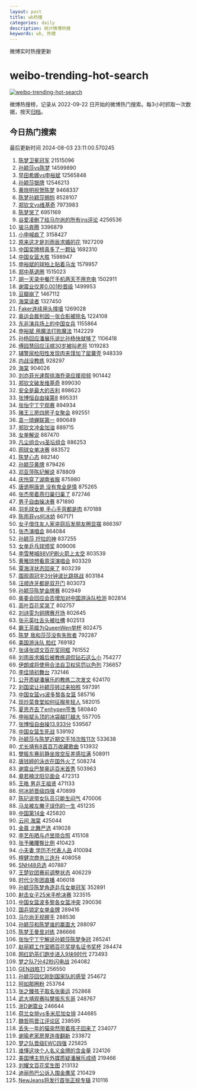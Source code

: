 ```yaml
---
layout: post
title: wb热搜
categories: daily
description: 统计微博热搜
keywords: wb, 热搜
---
```


微博实时热搜更新

# weibo-trending-hot-search

[![weibo-trending-hot-search](https://github.com/ameizi/weibo-trending-hot-search/actions/workflows/ci.yml/badge.svg)](https://github.com/ameizi/weibo-trending-hot-search/actions/workflows/ci.yml)

微博热搜榜，记录从 2022-09-22 日开始的微博热门搜索。每3小时抓取一次数据，按天[归档](./archives)。

## 今日热门搜索

<!-- BEGIN --> 
最后更新时间 2024-08-03 23:11:00.570245 
1. [陈梦卫冕冠军](https://s.weibo.com/weibo?q=%23%E9%99%88%E6%A2%A6%E5%8D%AB%E5%86%95%E5%86%A0%E5%86%9B%23&t=31&band_rank=1&Refer=top) 21515096
1. [孙颖莎vs陈梦](https://s.weibo.com/weibo?q=%23%E5%AD%99%E9%A2%96%E8%8E%8Evs%E9%99%88%E6%A2%A6%23&t=31&band_rank=16&Refer=top) 14599890
1. [早田希娜vs申裕斌](https://s.weibo.com/weibo?q=%23%E6%97%A9%E7%94%B0%E5%B8%8C%E5%A8%9Cvs%E7%94%B3%E8%A3%95%E6%96%8C%23&t=31&band_rank=1&Refer=top) 12565848
1. [孙颖莎银牌](https://s.weibo.com/weibo?q=%23%E5%AD%99%E9%A2%96%E8%8E%8E%E9%93%B6%E7%89%8C%23&t=31&band_rank=3&Refer=top) 12546213
1. [黄晓明祝贺陈梦](https://s.weibo.com/weibo?q=%E9%BB%84%E6%99%93%E6%98%8E%E7%A5%9D%E8%B4%BA%E9%99%88%E6%A2%A6&t=31&band_rank=4&Refer=top) 9468337
1. [陈梦孙颖莎拥抱](https://s.weibo.com/weibo?q=%E9%99%88%E6%A2%A6%E5%AD%99%E9%A2%96%E8%8E%8E%E6%8B%A5%E6%8A%B1&t=31&band_rank=5&Refer=top) 8528107
1. [郑钦文vs维基奇](https://s.weibo.com/weibo?q=%23%E9%83%91%E9%92%A6%E6%96%87vs%E7%BB%B4%E5%9F%BA%E5%A5%87%23&t=31&band_rank=6&Refer=top) 7973983
1. [陈梦哭了](https://s.weibo.com/weibo?q=%E9%99%88%E6%A2%A6%E5%93%AD%E4%BA%86&t=31&band_rank=7&Refer=top) 6951169
1. [谷爱凌删了给马尔尚的所有ins评论](https://s.weibo.com/weibo?q=%23%E8%B0%B7%E7%88%B1%E5%87%8C%E5%88%A0%E4%BA%86%E7%BB%99%E9%A9%AC%E5%B0%94%E5%B0%9A%E7%9A%84%E6%89%80%E6%9C%89ins%E8%AF%84%E8%AE%BA%23&t=31&band_rank=2&Refer=top) 4256536
1. [骏马奔腾](https://s.weibo.com/weibo?q=%23%E9%AA%8F%E9%A9%AC%E5%A5%94%E8%85%BE%23&t=31&band_rank=3&Refer=top) 3396879
1. [小申喊疯了](https://s.weibo.com/weibo?q=%E5%B0%8F%E7%94%B3%E5%96%8A%E7%96%AF%E4%BA%86&t=31&band_rank=4&Refer=top) 3158427
1. [原来这才是刘雨辰求婚的花](https://s.weibo.com/weibo?q=%23%E5%8E%9F%E6%9D%A5%E8%BF%99%E6%89%8D%E6%98%AF%E5%88%98%E9%9B%A8%E8%BE%B0%E6%B1%82%E5%A9%9A%E7%9A%84%E8%8A%B1%23&t=31&band_rank=1&Refer=top) 1927209
1. [中国奖牌榜真多了一颗钻](https://s.weibo.com/weibo?q=%23%E4%B8%AD%E5%9B%BD%E5%A5%96%E7%89%8C%E6%A6%9C%E7%9C%9F%E5%A4%9A%E4%BA%86%E4%B8%80%E9%A2%97%E9%92%BB%23&t=31&band_rank=2&Refer=top) 1692310
1. [中国女篮大胜](https://s.weibo.com/weibo?q=%E4%B8%AD%E5%9B%BD%E5%A5%B3%E7%AF%AE%E5%A4%A7%E8%83%9C&t=31&band_rank=5&Refer=top) 1598947
1. [申裕斌的球拍上贴着马龙](https://s.weibo.com/weibo?q=%23%E7%94%B3%E8%A3%95%E6%96%8C%E7%9A%84%E7%90%83%E6%8B%8D%E4%B8%8A%E8%B4%B4%E7%9D%80%E9%A9%AC%E9%BE%99%23&t=31&band_rank=6&Refer=top) 1579957
1. [郑中基退圈](https://s.weibo.com/weibo?q=%23%E9%83%91%E4%B8%AD%E5%9F%BA%E9%80%80%E5%9C%88%23&t=31&band_rank=7&Refer=top) 1515023
1. [胡一天录中餐厅手机两天不用充电](https://s.weibo.com/weibo?q=%E8%83%A1%E4%B8%80%E5%A4%A9%E5%BD%95%E4%B8%AD%E9%A4%90%E5%8E%85%E6%89%8B%E6%9C%BA%E4%B8%A4%E5%A4%A9%E4%B8%8D%E7%94%A8%E5%85%85%E7%94%B5&t=31&band_rank=8&Refer=top) 1502911
1. [谢震业仅差0.001秒晋级](https://s.weibo.com/weibo?q=%23%E8%B0%A2%E9%9C%87%E4%B8%9A%E4%BB%85%E5%B7%AE0.001%E7%A7%92%E6%99%8B%E7%BA%A7%23&t=31&band_rank=9&Refer=top) 1499953
1. [豆瓣崩了](https://s.weibo.com/weibo?q=%E8%B1%86%E7%93%A3%E5%B4%A9%E4%BA%86&t=31&band_rank=8&Refer=top) 1467112
1. [海棠读者](https://s.weibo.com/weibo?q=%E6%B5%B7%E6%A3%A0%E8%AF%BB%E8%80%85&t=31&band_rank=13&Refer=top) 1327450
1. [Faker连续用头撞墙](https://s.weibo.com/weibo?q=Faker%E8%BF%9E%E7%BB%AD%E7%94%A8%E5%A4%B4%E6%92%9E%E5%A2%99&t=31&band_rank=4&Refer=top) 1269028
1. [奥运会裁判因一张合影被除名](https://s.weibo.com/weibo?q=%23%E5%A5%A5%E8%BF%90%E4%BC%9A%E8%A3%81%E5%88%A4%E5%9B%A0%E4%B8%80%E5%BC%A0%E5%90%88%E5%BD%B1%E8%A2%AB%E9%99%A4%E5%90%8D%23&t=31&band_rank=5&Refer=top) 1224108
1. [东非演兵场上的中国女兵](https://s.weibo.com/weibo?q=%23%E4%B8%9C%E9%9D%9E%E6%BC%94%E5%85%B5%E5%9C%BA%E4%B8%8A%E7%9A%84%E4%B8%AD%E5%9B%BD%E5%A5%B3%E5%85%B5%23&t=31&band_rank=10&Refer=top) 1155864
1. [申裕斌 用魔法打败魔法](https://s.weibo.com/weibo?q=%E7%94%B3%E8%A3%95%E6%96%8C%20%E7%94%A8%E9%AD%94%E6%B3%95%E6%89%93%E8%B4%A5%E9%AD%94%E6%B3%95&t=31&band_rank=11&Refer=top) 1142229
1. [孙杨回应潘展乐说比孙杨快就够了](https://s.weibo.com/weibo?q=%23%E5%AD%99%E6%9D%A8%E5%9B%9E%E5%BA%94%E6%BD%98%E5%B1%95%E4%B9%90%E8%AF%B4%E6%AF%94%E5%AD%99%E6%9D%A8%E5%BF%AB%E5%B0%B1%E5%A4%9F%E4%BA%86%23&t=31&band_rank=12&Refer=top) 1106418
1. [傅园慧回应汪顺30岁被叫老将](https://s.weibo.com/weibo?q=%23%E5%82%85%E5%9B%AD%E6%85%A7%E5%9B%9E%E5%BA%94%E6%B1%AA%E9%A1%BA30%E5%B2%81%E8%A2%AB%E5%8F%AB%E8%80%81%E5%B0%86%23&t=31&band_rank=6&Refer=top) 1019283
1. [辅警尿检阳性发现肉夹馍加了罂粟壳](https://s.weibo.com/weibo?q=%23%E8%BE%85%E8%AD%A6%E5%B0%BF%E6%A3%80%E9%98%B3%E6%80%A7%E5%8F%91%E7%8E%B0%E8%82%89%E5%A4%B9%E9%A6%8D%E5%8A%A0%E4%BA%86%E7%BD%82%E7%B2%9F%E5%A3%B3%23&t=31&band_rank=10&Refer=top) 948339
1. [内战没教练](https://s.weibo.com/weibo?q=%E5%86%85%E6%88%98%E6%B2%A1%E6%95%99%E7%BB%83&t=31&band_rank=11&Refer=top) 928297
1. [海棠](https://s.weibo.com/weibo?q=%E6%B5%B7%E6%A3%A0&t=31&band_rank=14&Refer=top) 904026
1. [刘亦菲光速帮徐海乔录应援视频](https://s.weibo.com/weibo?q=%23%E5%88%98%E4%BA%A6%E8%8F%B2%E5%85%89%E9%80%9F%E5%B8%AE%E5%BE%90%E6%B5%B7%E4%B9%94%E5%BD%95%E5%BA%94%E6%8F%B4%E8%A7%86%E9%A2%91%23&t=31&band_rank=14&Refer=top) 901442
1. [郑钦文破发维基奇](https://s.weibo.com/weibo?q=%23%E9%83%91%E9%92%A6%E6%96%87%E7%A0%B4%E5%8F%91%E7%BB%B4%E5%9F%BA%E5%A5%87%23&t=31&band_rank=15&Refer=top) 899030
1. [安全是最大的吉利](https://s.weibo.com/weibo?q=%23%E5%AE%89%E5%85%A8%E6%98%AF%E6%9C%80%E5%A4%A7%E7%9A%84%E5%90%89%E5%88%A9%23&t=31&band_rank=16&Refer=top) 898623
1. [张博恒自由操第8](https://s.weibo.com/weibo?q=%23%E5%BC%A0%E5%8D%9A%E6%81%92%E8%87%AA%E7%94%B1%E6%93%8D%E7%AC%AC8%23&t=31&band_rank=17&Refer=top) 895331
1. [张怡宁丁宁观赛](https://s.weibo.com/weibo?q=%23%E5%BC%A0%E6%80%A1%E5%AE%81%E4%B8%81%E5%AE%81%E8%A7%82%E8%B5%9B%23&t=31&band_rank=18&Refer=top) 894934
1. [赌王三房四房子女聚会](https://s.weibo.com/weibo?q=%23%E8%B5%8C%E7%8E%8B%E4%B8%89%E6%88%BF%E5%9B%9B%E6%88%BF%E5%AD%90%E5%A5%B3%E8%81%9A%E4%BC%9A%23&t=31&band_rank=17&Refer=top) 892551
1. [袁一琦蝉联第一](https://s.weibo.com/weibo?q=%23%E8%A2%81%E4%B8%80%E7%90%A6%E8%9D%89%E8%81%94%E7%AC%AC%E4%B8%80%23&t=31&band_rank=20&Refer=top) 890649
1. [郑钦文冲金加油](https://s.weibo.com/weibo?q=%23%E9%83%91%E9%92%A6%E6%96%87%E5%86%B2%E9%87%91%E5%8A%A0%E6%B2%B9%23&t=31&band_rank=22&Refer=top) 889715
1. [女单解说](https://s.weibo.com/weibo?q=%E5%A5%B3%E5%8D%95%E8%A7%A3%E8%AF%B4&t=31&band_rank=22&Refer=top) 887470
1. [凡尘组合vs圣坛组合](https://s.weibo.com/weibo?q=%23%E5%87%A1%E5%B0%98%E7%BB%84%E5%90%88vs%E5%9C%A3%E5%9D%9B%E7%BB%84%E5%90%88%23&t=31&band_rank=23&Refer=top) 886253
1. [网球女单决赛](https://s.weibo.com/weibo?q=%E7%BD%91%E7%90%83%E5%A5%B3%E5%8D%95%E5%86%B3%E8%B5%9B&t=31&band_rank=33&Refer=top) 883572
1. [陈梦心态](https://s.weibo.com/weibo?q=%E9%99%88%E6%A2%A6%E5%BF%83%E6%80%81&t=31&band_rank=25&Refer=top) 882140
1. [孙颖莎黄牌](https://s.weibo.com/weibo?q=%E5%AD%99%E9%A2%96%E8%8E%8E%E9%BB%84%E7%89%8C&t=31&band_rank=26&Refer=top) 879426
1. [邓亚萍陈玘解说](https://s.weibo.com/weibo?q=%23%E9%82%93%E4%BA%9A%E8%90%8D%E9%99%88%E7%8E%98%E8%A7%A3%E8%AF%B4%23&t=31&band_rank=27&Refer=top) 878809
1. [庆怜穿了湖南省服](https://s.weibo.com/weibo?q=%23%E5%BA%86%E6%80%9C%E7%A9%BF%E4%BA%86%E6%B9%96%E5%8D%97%E7%9C%81%E6%9C%8D%23&t=31&band_rank=28&Refer=top) 875980
1. [唐诡啊唐诡 没有鬼全是情](https://s.weibo.com/weibo?q=%E5%94%90%E8%AF%A1%E5%95%8A%E5%94%90%E8%AF%A1%20%E6%B2%A1%E6%9C%89%E9%AC%BC%E5%85%A8%E6%98%AF%E6%83%85&t=31&band_rank=28&Refer=top) 875265
1. [张杰带着燕归巢归巢了](https://s.weibo.com/weibo?q=%23%E5%BC%A0%E6%9D%B0%E5%B8%A6%E7%9D%80%E7%87%95%E5%BD%92%E5%B7%A2%E5%BD%92%E5%B7%A2%E4%BA%86%23&t=31&band_rank=30&Refer=top) 872746
1. [男子自由操决赛](https://s.weibo.com/weibo?q=%23%E7%94%B7%E5%AD%90%E8%87%AA%E7%94%B1%E6%93%8D%E5%86%B3%E8%B5%9B%23&t=31&band_rank=31&Refer=top) 871890
1. [羽毛球女单 手心手背都是肉](https://s.weibo.com/weibo?q=%E7%BE%BD%E6%AF%9B%E7%90%83%E5%A5%B3%E5%8D%95%20%E6%89%8B%E5%BF%83%E6%89%8B%E8%83%8C%E9%83%BD%E6%98%AF%E8%82%89&t=31&band_rank=24&Refer=top) 870188
1. [陈雨菲vs何冰娇](https://s.weibo.com/weibo?q=%E9%99%88%E9%9B%A8%E8%8F%B2vs%E4%BD%95%E5%86%B0%E5%A8%87&t=31&band_rank=31&Refer=top) 867171
1. [女子借住友人家盗窃后发朋友圈显摆](https://s.weibo.com/weibo?q=%23%E5%A5%B3%E5%AD%90%E5%80%9F%E4%BD%8F%E5%8F%8B%E4%BA%BA%E5%AE%B6%E7%9B%97%E7%AA%83%E5%90%8E%E5%8F%91%E6%9C%8B%E5%8F%8B%E5%9C%88%E6%98%BE%E6%91%86%23&t=31&band_rank=34&Refer=top) 866397
1. [张杰演唱会](https://s.weibo.com/weibo?q=%E5%BC%A0%E6%9D%B0%E6%BC%94%E5%94%B1%E4%BC%9A&t=31&band_rank=35&Refer=top) 864084
1. [孙颖莎 拧拉的神](https://s.weibo.com/weibo?q=%E5%AD%99%E9%A2%96%E8%8E%8E%20%E6%8B%A7%E6%8B%89%E7%9A%84%E7%A5%9E&t=31&band_rank=37&Refer=top) 837255
1. [女单乒乓球颁奖](https://s.weibo.com/weibo?q=%E5%A5%B3%E5%8D%95%E4%B9%92%E4%B9%93%E7%90%83%E9%A2%81%E5%A5%96&t=31&band_rank=38&Refer=top) 809006
1. [李雪琴喊88VIP刷火箭上太空](https://s.weibo.com/weibo?q=%23%E6%9D%8E%E9%9B%AA%E7%90%B4%E5%96%8A88VIP%E5%88%B7%E7%81%AB%E7%AE%AD%E4%B8%8A%E5%A4%AA%E7%A9%BA%23&t=31&band_rank=15&Refer=top) 803539
1. [黄雅琼想看周深演唱会](https://s.weibo.com/weibo?q=%23%E9%BB%84%E9%9B%85%E7%90%BC%E6%83%B3%E7%9C%8B%E5%91%A8%E6%B7%B1%E6%BC%94%E5%94%B1%E4%BC%9A%23&t=31&band_rank=18&Refer=top) 803329
1. [覃海洋状态回来了](https://s.weibo.com/weibo?q=%E8%A6%83%E6%B5%B7%E6%B4%8B%E7%8A%B6%E6%80%81%E5%9B%9E%E6%9D%A5%E4%BA%86&t=31&band_rank=19&Refer=top) 803239
1. [围观周冠宇3分钟波比跳挑战](https://s.weibo.com/weibo?q=%23%E5%9B%B4%E8%A7%82%E5%91%A8%E5%86%A0%E5%AE%873%E5%88%86%E9%92%9F%E6%B3%A2%E6%AF%94%E8%B7%B3%E6%8C%91%E6%88%98%23&t=31&band_rank=20&Refer=top) 803184
1. [汪顺连牙都是双开门](https://s.weibo.com/weibo?q=%23%E6%B1%AA%E9%A1%BA%E8%BF%9E%E7%89%99%E9%83%BD%E6%98%AF%E5%8F%8C%E5%BC%80%E9%97%A8%23&t=31&band_rank=21&Refer=top) 803073
1. [孙颖莎陈梦金牌赛](https://s.weibo.com/weibo?q=%23%E5%AD%99%E9%A2%96%E8%8E%8E%E9%99%88%E6%A2%A6%E9%87%91%E7%89%8C%E8%B5%9B%23&t=31&band_rank=24&Refer=top) 802949
1. [奥委会回应会否增加对中国游泳队检测](https://s.weibo.com/weibo?q=%23%E5%A5%A5%E5%A7%94%E4%BC%9A%E5%9B%9E%E5%BA%94%E4%BC%9A%E5%90%A6%E5%A2%9E%E5%8A%A0%E5%AF%B9%E4%B8%AD%E5%9B%BD%E6%B8%B8%E6%B3%B3%E9%98%9F%E6%A3%80%E6%B5%8B%23&t=31&band_rank=25&Refer=top) 802814
1. [高叶百花奖哭了](https://s.weibo.com/weibo?q=%23%E9%AB%98%E5%8F%B6%E7%99%BE%E8%8A%B1%E5%A5%96%E5%93%AD%E4%BA%86%23&t=31&band_rank=26&Refer=top) 802757
1. [刘诗雯为铜牌赛开场](https://s.weibo.com/weibo?q=%23%E5%88%98%E8%AF%97%E9%9B%AF%E4%B8%BA%E9%93%9C%E7%89%8C%E8%B5%9B%E5%BC%80%E5%9C%BA%23&t=31&band_rank=27&Refer=top) 802645
1. [张元英吐舌头被吐槽](https://s.weibo.com/weibo?q=%23%E5%BC%A0%E5%85%83%E8%8B%B1%E5%90%90%E8%88%8C%E5%A4%B4%E8%A2%AB%E5%90%90%E6%A7%BD%23&t=31&band_rank=7&Refer=top) 802513
1. [霸王茶姬为QueenWen举杯](https://s.weibo.com/weibo?q=%23%E9%9C%B8%E7%8E%8B%E8%8C%B6%E5%A7%AC%E4%B8%BAQueenWen%E4%B8%BE%E6%9D%AF%23&t=31&band_rank=30&Refer=top) 802475
1. [陈梦 我和莎莎没有失败者](https://s.weibo.com/weibo?q=%E9%99%88%E6%A2%A6%20%E6%88%91%E5%92%8C%E8%8E%8E%E8%8E%8E%E6%B2%A1%E6%9C%89%E5%A4%B1%E8%B4%A5%E8%80%85&t=31&band_rank=39&Refer=top) 792287
1. [美国游泳队 脸红](https://s.weibo.com/weibo?q=%E7%BE%8E%E5%9B%BD%E6%B8%B8%E6%B3%B3%E9%98%9F%20%E8%84%B8%E7%BA%A2&t=31&band_rank=37&Refer=top) 769182
1. [张译张颂文百花奖同框](https://s.weibo.com/weibo?q=%23%E5%BC%A0%E8%AF%91%E5%BC%A0%E9%A2%82%E6%96%87%E7%99%BE%E8%8A%B1%E5%A5%96%E5%90%8C%E6%A1%86%23&t=31&band_rank=8&Refer=top) 761552
1. [刘雨辰求婚后被教练调侃钻石这么小](https://s.weibo.com/weibo?q=%23%E5%88%98%E9%9B%A8%E8%BE%B0%E6%B1%82%E5%A9%9A%E5%90%8E%E8%A2%AB%E6%95%99%E7%BB%83%E8%B0%83%E4%BE%83%E9%92%BB%E7%9F%B3%E8%BF%99%E4%B9%88%E5%B0%8F%23&t=31&band_rank=9&Refer=top) 754277
1. [伊朗或将使用合法自卫权惩罚以色列](https://s.weibo.com/weibo?q=%23%E4%BC%8A%E6%9C%97%E6%88%96%E5%B0%86%E4%BD%BF%E7%94%A8%E5%90%88%E6%B3%95%E8%87%AA%E5%8D%AB%E6%9D%83%E6%83%A9%E7%BD%9A%E4%BB%A5%E8%89%B2%E5%88%97%23&t=31&band_rank=10&Refer=top) 736657
1. [李佳琦初舞台](https://s.weibo.com/weibo?q=%23%E6%9D%8E%E4%BD%B3%E7%90%A6%E5%88%9D%E8%88%9E%E5%8F%B0%23&t=31&band_rank=11&Refer=top) 732146
1. [公开质疑潘展乐的教练二次发文](https://s.weibo.com/weibo?q=%23%E5%85%AC%E5%BC%80%E8%B4%A8%E7%96%91%E6%BD%98%E5%B1%95%E4%B9%90%E7%9A%84%E6%95%99%E7%BB%83%E4%BA%8C%E6%AC%A1%E5%8F%91%E6%96%87%23&t=31&band_rank=12&Refer=top) 624170
1. [刘国梁让孙颖莎转过来拍照](https://s.weibo.com/weibo?q=%E5%88%98%E5%9B%BD%E6%A2%81%E8%AE%A9%E5%AD%99%E9%A2%96%E8%8E%8E%E8%BD%AC%E8%BF%87%E6%9D%A5%E6%8B%8D%E7%85%A7&t=31&band_rank=13&Refer=top) 597391
1. [中国女篮vs波多黎各女篮](https://s.weibo.com/weibo?q=%E4%B8%AD%E5%9B%BD%E5%A5%B3%E7%AF%AEvs%E6%B3%A2%E5%A4%9A%E9%BB%8E%E5%90%84%E5%A5%B3%E7%AF%AE&t=31&band_rank=14&Refer=top) 585716
1. [现炒菜食堂如何征服年轻人](https://s.weibo.com/weibo?q=%23%E7%8E%B0%E7%82%92%E8%8F%9C%E9%A3%9F%E5%A0%82%E5%A6%82%E4%BD%95%E5%BE%81%E6%9C%8D%E5%B9%B4%E8%BD%BB%E4%BA%BA%23&t=31&band_rank=15&Refer=top) 582015
1. [夏思齐去了enhypen签售](https://s.weibo.com/weibo?q=%23%E5%A4%8F%E6%80%9D%E9%BD%90%E5%8E%BB%E4%BA%86enhypen%E7%AD%BE%E5%94%AE%23&t=31&band_rank=16&Refer=top) 580840
1. [申裕斌头顶的冰袋越打越大](https://s.weibo.com/weibo?q=%23%E7%94%B3%E8%A3%95%E6%96%8C%E5%A4%B4%E9%A1%B6%E7%9A%84%E5%86%B0%E8%A2%8B%E8%B6%8A%E6%89%93%E8%B6%8A%E5%A4%A7%23&t=31&band_rank=17&Refer=top) 557705
1. [张博恒自由操13.933分](https://s.weibo.com/weibo?q=%23%E5%BC%A0%E5%8D%9A%E6%81%92%E8%87%AA%E7%94%B1%E6%93%8D13.933%E5%88%86%23&t=31&band_rank=41&Refer=top) 539567
1. [中国女篮生死战](https://s.weibo.com/weibo?q=%E4%B8%AD%E5%9B%BD%E5%A5%B3%E7%AF%AE%E7%94%9F%E6%AD%BB%E6%88%98&t=31&band_rank=18&Refer=top) 539192
1. [孙颖莎与陈梦近期交手16次胜11次](https://s.weibo.com/weibo?q=%23%E5%AD%99%E9%A2%96%E8%8E%8E%E4%B8%8E%E9%99%88%E6%A2%A6%E8%BF%91%E6%9C%9F%E4%BA%A4%E6%89%8B16%E6%AC%A1%E8%83%9C11%E6%AC%A1%23&t=31&band_rank=19&Refer=top) 533638
1. [尤长靖有8首百万收藏歌曲](https://s.weibo.com/weibo?q=%E5%B0%A4%E9%95%BF%E9%9D%96%E6%9C%898%E9%A6%96%E7%99%BE%E4%B8%87%E6%94%B6%E8%97%8F%E6%AD%8C%E6%9B%B2&t=31&band_rank=20&Refer=top) 513932
1. [樊振东赛前静坐放空反差感拉满](https://s.weibo.com/weibo?q=%23%E6%A8%8A%E6%8C%AF%E4%B8%9C%E8%B5%9B%E5%89%8D%E9%9D%99%E5%9D%90%E6%94%BE%E7%A9%BA%E5%8F%8D%E5%B7%AE%E6%84%9F%E6%8B%89%E6%BB%A1%23&t=31&band_rank=21&Refer=top) 508911
1. [唐钱婷的泳衣在国外火了](https://s.weibo.com/weibo?q=%23%E5%94%90%E9%92%B1%E5%A9%B7%E7%9A%84%E6%B3%B3%E8%A1%A3%E5%9C%A8%E5%9B%BD%E5%A4%96%E7%81%AB%E4%BA%86%23&t=31&band_rank=22&Refer=top) 508274
1. [谢震业巴黎奥运百米首秀](https://s.weibo.com/weibo?q=%23%E8%B0%A2%E9%9C%87%E4%B8%9A%E5%B7%B4%E9%BB%8E%E5%A5%A5%E8%BF%90%E7%99%BE%E7%B1%B3%E9%A6%96%E7%A7%80%23&t=31&band_rank=23&Refer=top) 503963
1. [章若楠沈阳见面会](https://s.weibo.com/weibo?q=%E7%AB%A0%E8%8B%A5%E6%A5%A0%E6%B2%88%E9%98%B3%E8%A7%81%E9%9D%A2%E4%BC%9A&t=31&band_rank=25&Refer=top) 472313
1. [王皓 男乒王祖贤](https://s.weibo.com/weibo?q=%E7%8E%8B%E7%9A%93%20%E7%94%B7%E4%B9%92%E7%8E%8B%E7%A5%96%E8%B4%A4&t=31&band_rank=26&Refer=top) 471133
1. [何冰娇晋级四强](https://s.weibo.com/weibo?q=%E4%BD%95%E5%86%B0%E5%A8%87%E6%99%8B%E7%BA%A7%E5%9B%9B%E5%BC%BA&t=31&band_rank=40&Refer=top) 470899
1. [陈玘说带女队员只能生闷气](https://s.weibo.com/weibo?q=%23%E9%99%88%E7%8E%98%E8%AF%B4%E5%B8%A6%E5%A5%B3%E9%98%9F%E5%91%98%E5%8F%AA%E8%83%BD%E7%94%9F%E9%97%B7%E6%B0%94%23&t=31&band_rank=27&Refer=top) 470006
1. [马龙被左撇子误伤的一生](https://s.weibo.com/weibo?q=%23%E9%A9%AC%E9%BE%99%E8%A2%AB%E5%B7%A6%E6%92%87%E5%AD%90%E8%AF%AF%E4%BC%A4%E7%9A%84%E4%B8%80%E7%94%9F%23&t=31&band_rank=28&Refer=top) 451235
1. [中国第14金](https://s.weibo.com/weibo?q=%23%E4%B8%AD%E5%9B%BD%E7%AC%AC14%E9%87%91%23&t=31&band_rank=44&Refer=top) 425820
1. [云间 海棠](https://s.weibo.com/weibo?q=%E4%BA%91%E9%97%B4%20%E6%B5%B7%E6%A3%A0&t=31&band_rank=35&Refer=top) 425044
1. [金晨 北舞严选](https://s.weibo.com/weibo?q=%E9%87%91%E6%99%A8%20%E5%8C%97%E8%88%9E%E4%B8%A5%E9%80%89&t=31&band_rank=46&Refer=top) 419028
1. [李艺彤晒与卢昱晓合照](https://s.weibo.com/weibo?q=%23%E6%9D%8E%E8%89%BA%E5%BD%A4%E6%99%92%E4%B8%8E%E5%8D%A2%E6%98%B1%E6%99%93%E5%90%88%E7%85%A7%23&t=31&band_rank=47&Refer=top) 415108
1. [张予曦腰臀比例](https://s.weibo.com/weibo?q=%23%E5%BC%A0%E4%BA%88%E6%9B%A6%E8%85%B0%E8%87%80%E6%AF%94%E4%BE%8B%23&t=31&band_rank=48&Refer=top) 410423
1. [小夫妻 学历不代表人品](https://s.weibo.com/weibo?q=%E5%B0%8F%E5%A4%AB%E5%A6%BB%20%E5%AD%A6%E5%8E%86%E4%B8%8D%E4%BB%A3%E8%A1%A8%E4%BA%BA%E5%93%81&t=31&band_rank=29&Refer=top) 410094
1. [檀健次商务三连升](https://s.weibo.com/weibo?q=%23%E6%AA%80%E5%81%A5%E6%AC%A1%E5%95%86%E5%8A%A1%E4%B8%89%E8%BF%9E%E5%8D%87%23&t=31&band_rank=49&Refer=top) 408058
1. [SNH48总选](https://s.weibo.com/weibo?q=SNH48%E6%80%BB%E9%80%89&t=31&band_rank=30&Refer=top) 407887
1. [王楚钦团赛前调整状态](https://s.weibo.com/weibo?q=%23%E7%8E%8B%E6%A5%9A%E9%92%A6%E5%9B%A2%E8%B5%9B%E5%89%8D%E8%B0%83%E6%95%B4%E7%8A%B6%E6%80%81%23&t=31&band_rank=31&Refer=top) 406229
1. [时代少年团直播](https://s.weibo.com/weibo?q=%E6%97%B6%E4%BB%A3%E5%B0%91%E5%B9%B4%E5%9B%A2%E7%9B%B4%E6%92%AD&t=31&band_rank=49&Refer=top) 406018
1. [孙颖莎陈梦角逐乒乓女单冠军](https://s.weibo.com/weibo?q=%23%E5%AD%99%E9%A2%96%E8%8E%8E%E9%99%88%E6%A2%A6%E8%A7%92%E9%80%90%E4%B9%92%E4%B9%93%E5%A5%B3%E5%8D%95%E5%86%A0%E5%86%9B%23&t=31&band_rank=32&Refer=top) 352891
1. [射击女子25米手枪决赛](https://s.weibo.com/weibo?q=%E5%B0%84%E5%87%BB%E5%A5%B3%E5%AD%9025%E7%B1%B3%E6%89%8B%E6%9E%AA%E5%86%B3%E8%B5%9B&t=31&band_rank=33&Refer=top) 323515
1. [中国女篮波多黎各女篮冲突](https://s.weibo.com/weibo?q=%23%E4%B8%AD%E5%9B%BD%E5%A5%B3%E7%AF%AE%E6%B3%A2%E5%A4%9A%E9%BB%8E%E5%90%84%E5%A5%B3%E7%AF%AE%E5%86%B2%E7%AA%81%23&t=31&band_rank=36&Refer=top) 290036
1. [国乒锁定女单金牌](https://s.weibo.com/weibo?q=%23%E5%9B%BD%E4%B9%92%E9%94%81%E5%AE%9A%E5%A5%B3%E5%8D%95%E9%87%91%E7%89%8C%23&t=31&band_rank=36&Refer=top) 289416
1. [马尔尚无视握手](https://s.weibo.com/weibo?q=%E9%A9%AC%E5%B0%94%E5%B0%9A%E6%97%A0%E8%A7%86%E6%8F%A1%E6%89%8B&t=31&band_rank=38&Refer=top) 288536
1. [孙颖莎和陈梦谁的赢面大](https://s.weibo.com/weibo?q=%23%E5%AD%99%E9%A2%96%E8%8E%8E%E5%92%8C%E9%99%88%E6%A2%A6%E8%B0%81%E7%9A%84%E8%B5%A2%E9%9D%A2%E5%A4%A7%23&t=31&band_rank=39&Refer=top) 288097
1. [陈梦王曼昱对练](https://s.weibo.com/weibo?q=%23%E9%99%88%E6%A2%A6%E7%8E%8B%E6%9B%BC%E6%98%B1%E5%AF%B9%E7%BB%83%23&t=31&band_rank=41&Refer=top) 286666
1. [张怡宁丁宁解说孙颖莎陈梦争冠](https://s.weibo.com/weibo?q=%23%E5%BC%A0%E6%80%A1%E5%AE%81%E4%B8%81%E5%AE%81%E8%A7%A3%E8%AF%B4%E5%AD%99%E9%A2%96%E8%8E%8E%E9%99%88%E6%A2%A6%E4%BA%89%E5%86%A0%23&t=31&band_rank=43&Refer=top) 285241
1. [赵丽颖工作室晒百花奖提名证书奖杯](https://s.weibo.com/weibo?q=%23%E8%B5%B5%E4%B8%BD%E9%A2%96%E5%B7%A5%E4%BD%9C%E5%AE%A4%E6%99%92%E7%99%BE%E8%8A%B1%E5%A5%96%E6%8F%90%E5%90%8D%E8%AF%81%E4%B9%A6%E5%A5%96%E6%9D%AF%23&t=31&band_rank=45&Refer=top) 284474
1. [网红奶茶们跑步进入9块9时代](https://s.weibo.com/weibo?q=%23%E7%BD%91%E7%BA%A2%E5%A5%B6%E8%8C%B6%E4%BB%AC%E8%B7%91%E6%AD%A5%E8%BF%9B%E5%85%A59%E5%9D%979%E6%97%B6%E4%BB%A3%23&t=31&band_rank=34&Refer=top) 273493
1. [梦之队7分42秒闪电战](https://s.weibo.com/weibo?q=%23%E6%A2%A6%E4%B9%8B%E9%98%9F7%E5%88%8642%E7%A7%92%E9%97%AA%E7%94%B5%E6%88%98%23&t=31&band_rank=46&Refer=top) 264082
1. [GEN战胜T1](https://s.weibo.com/weibo?q=%23GEN%E6%88%98%E8%83%9CT1%23&t=31&band_rank=35&Refer=top) 256550
1. [孙颖莎回忆刚到国家队的感受](https://s.weibo.com/weibo?q=%E5%AD%99%E9%A2%96%E8%8E%8E%E5%9B%9E%E5%BF%86%E5%88%9A%E5%88%B0%E5%9B%BD%E5%AE%B6%E9%98%9F%E7%9A%84%E6%84%9F%E5%8F%97&t=31&band_rank=38&Refer=top) 254672
1. [阿如那圈粉](https://s.weibo.com/weibo?q=%E9%98%BF%E5%A6%82%E9%82%A3%E5%9C%88%E7%B2%89&t=31&band_rank=39&Refer=top) 253764
1. [张之臻孩子取名张奥运](https://s.weibo.com/weibo?q=%23%E5%BC%A0%E4%B9%8B%E8%87%BB%E5%AD%A9%E5%AD%90%E5%8F%96%E5%90%8D%E5%BC%A0%E5%A5%A5%E8%BF%90%23&t=31&band_rank=40&Refer=top) 252868
1. [武大靖观赛叫樊振东东哥](https://s.weibo.com/weibo?q=%E6%AD%A6%E5%A4%A7%E9%9D%96%E8%A7%82%E8%B5%9B%E5%8F%AB%E6%A8%8A%E6%8C%AF%E4%B8%9C%E4%B8%9C%E5%93%A5&t=31&band_rank=41&Refer=top) 248767
1. [浙D谢震业](https://s.weibo.com/weibo?q=%23%E6%B5%99D%E8%B0%A2%E9%9C%87%E4%B8%9A%23&t=31&band_rank=42&Refer=top) 246644
1. [荷兰女排vs多米尼加女排](https://s.weibo.com/weibo?q=%23%E8%8D%B7%E5%85%B0%E5%A5%B3%E6%8E%92vs%E5%A4%9A%E7%B1%B3%E5%B0%BC%E5%8A%A0%E5%A5%B3%E6%8E%92%23&t=31&band_rank=43&Refer=top) 244685
1. [魏哲鸣晋江评论区](https://s.weibo.com/weibo?q=%E9%AD%8F%E5%93%B2%E9%B8%A3%E6%99%8B%E6%B1%9F%E8%AF%84%E8%AE%BA%E5%8C%BA&t=31&band_rank=48&Refer=top) 238595
1. [丢失一年的猫突然带着孩子回来了](https://s.weibo.com/weibo?q=%23%E4%B8%A2%E5%A4%B1%E4%B8%80%E5%B9%B4%E7%9A%84%E7%8C%AB%E7%AA%81%E7%84%B6%E5%B8%A6%E7%9D%80%E5%AD%A9%E5%AD%90%E5%9B%9E%E6%9D%A5%E4%BA%86%23&t=31&band_rank=44&Refer=top) 234077
1. [谢瑜老家房屋连夜翻新](https://s.weibo.com/weibo?q=%23%E8%B0%A2%E7%91%9C%E8%80%81%E5%AE%B6%E6%88%BF%E5%B1%8B%E8%BF%9E%E5%A4%9C%E7%BF%BB%E6%96%B0%23&t=31&band_rank=45&Refer=top) 233872
1. [梦之队晋级EWC四强](https://s.weibo.com/weibo?q=%23%E6%A2%A6%E4%B9%8B%E9%98%9F%E6%99%8B%E7%BA%A7EWC%E5%9B%9B%E5%BC%BA%23&t=31&band_rank=50&Refer=top) 225825
1. [谁懂这块个人名义金牌的含金量](https://s.weibo.com/weibo?q=%23%E8%B0%81%E6%87%82%E8%BF%99%E5%9D%97%E4%B8%AA%E4%BA%BA%E5%90%8D%E4%B9%89%E9%87%91%E7%89%8C%E7%9A%84%E5%90%AB%E9%87%91%E9%87%8F%23&t=31&band_rank=46&Refer=top) 224126
1. [美国博主怒斥外媒质疑潘展乐成绩](https://s.weibo.com/weibo?q=%23%E7%BE%8E%E5%9B%BD%E5%8D%9A%E4%B8%BB%E6%80%92%E6%96%A5%E5%A4%96%E5%AA%92%E8%B4%A8%E7%96%91%E6%BD%98%E5%B1%95%E4%B9%90%E6%88%90%E7%BB%A9%23&t=31&band_rank=47&Refer=top) 219466
1. [刘耀文百花奖生图](https://s.weibo.com/weibo?q=%23%E5%88%98%E8%80%80%E6%96%87%E7%99%BE%E8%8A%B1%E5%A5%96%E7%94%9F%E5%9B%BE%23&t=31&band_rank=48&Refer=top) 213132
1. [迪丽热巴公诉入围金鹰奖](https://s.weibo.com/weibo?q=%23%E8%BF%AA%E4%B8%BD%E7%83%AD%E5%B7%B4%E5%85%AC%E8%AF%89%E5%85%A5%E5%9B%B4%E9%87%91%E9%B9%B0%E5%A5%96%23&t=31&band_rank=49&Refer=top) 210429
1. [NewJeans将发行首张正规专辑](https://s.weibo.com/weibo?q=%23NewJeans%E5%B0%86%E5%8F%91%E8%A1%8C%E9%A6%96%E5%BC%A0%E6%AD%A3%E8%A7%84%E4%B8%93%E8%BE%91%23&t=31&band_rank=50&Refer=top) 210116
<!-- END -->
